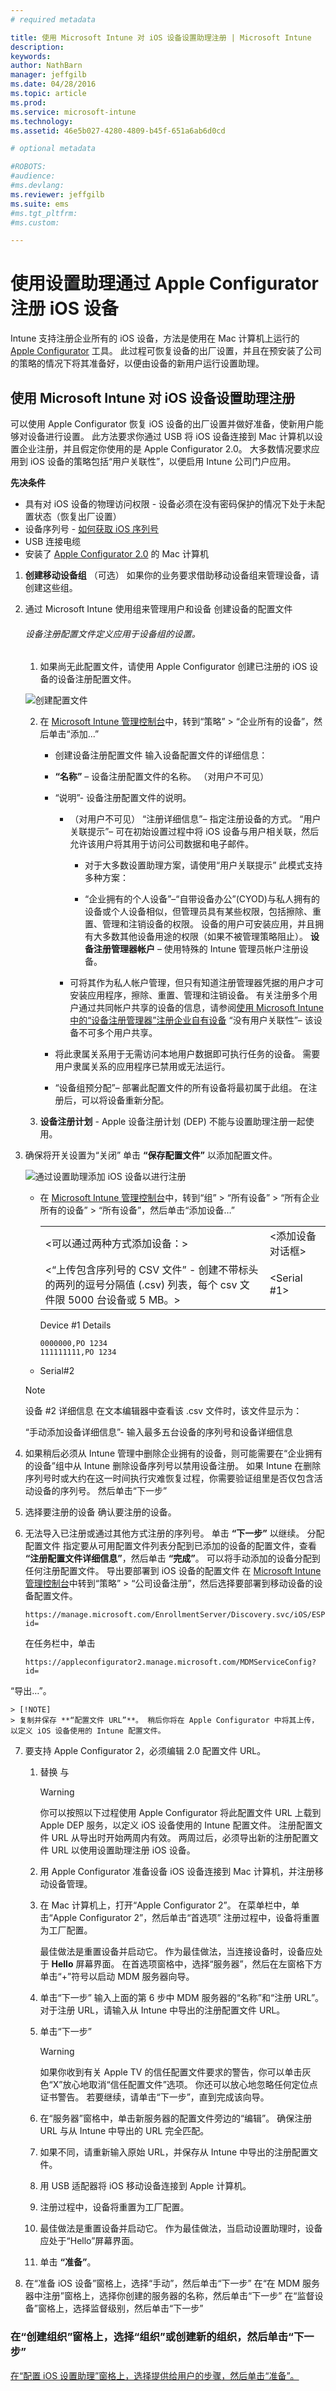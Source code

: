 ```yaml
---
# required metadata

title: 使用 Microsoft Intune 对 iOS 设备设置助理注册 | Microsoft Intune
description:
keywords:
author: NathBarn
manager: jeffgilb
ms.date: 04/28/2016
ms.topic: article
ms.prod:
ms.service: microsoft-intune
ms.technology:
ms.assetid: 46e5b027-4280-4809-b45f-651a6ab6d0cd

# optional metadata

#ROBOTS:
#audience:
#ms.devlang:
ms.reviewer: jeffgilb
ms.suite: ems
#ms.tgt_pltfrm:
#ms.custom:

---
```


# 使用设置助理通过 Apple Configurator 注册 iOS 设备
Intune 支持注册企业所有的 iOS 设备，方法是使用在 Mac 计算机上运行的 [Apple Configurator](http://go.microsoft.com/fwlink/?LinkId=518017) 工具。 此过程可恢复设备的出厂设置，并且在预安装了公司的策略的情况下将其准备好，以便由设备的新用户运行设置助理。


## 使用 Microsoft Intune 对 iOS 设备设置助理注册
可以使用 Apple Configurator 恢复 iOS 设备的出厂设置并做好准备，使新用户能够对设备进行设置。  此方法要求你通过 USB 将 iOS 设备连接到 Mac 计算机以设置企业注册，并且假定你使用的是 Apple Configurator 2.0。 大多数情况要求应用到 iOS 设备的策略包括“用户关联性”，以便启用 Intune 公司门户应用。

**先决条件**
* 具有对 iOS 设备的物理访问权限 - 设备必须在没有密码保护的情况下处于未配置状态（恢复出厂设置）
* 设备序列号 - [如何获取 iOS 序列号](https://support.apple.com/en-us/HT204308)
* USB 连接电缆
* 安装了 [Apple Configurator 2.0](https://itunes.apple.com/us/app/apple-configurator-2/id1037126344?mt=12) 的 Mac 计算机


1.  **创建移动设备组** （可选） 如果你的业务要求借助移动设备组来管理设备，请创建这些组。

2.  通过 Microsoft Intune 使用组来管理用户和设备 创建设备的配置文件

    ###### 设备注册配置文件定义应用于设备组的设置。

    1.  如果尚无此配置文件，请使用 Apple Configurator 创建已注册的 iOS 设备的设备注册配置文件。

    ![创建配置文件](../media/pol-sa-corp-enroll.png)

    2.  在 [Microsoft Intune 管理控制台](http://manage.microsoft.com)中，转到“策略” &gt; “企业所有的设备”，然后单击“添加...”

        -   创建设备注册配置文件 输入设备配置文件的详细信息：

        -   **“名称”** – 设备注册配置文件的名称。 （对用户不可见）

        -   “说明”- 设备注册配置文件的说明。

            -   （对用户不可见） “注册详细信息”– 指定注册设备的方式。
            “用户关联提示”– 可在初始设置过程中将 iOS 设备与用户相关联，然后允许该用户将其用于访问公司数据和电子邮件。

                -   对于大多数设置助理方案，请使用“用户关联提示” 此模式支持多种方案：

                -   “企业拥有的个人设备”–“自带设备办公”(CYOD)与私人拥有的设备或个人设备相似，但管理员具有某些权限，包括擦除、重置、管理和注销设备的权限。 设备的用户可安装应用，并且拥有大多数其他设备用途的权限（如果不被管理策略阻止）。 **设备注册管理器帐户** – 使用特殊的 Intune 管理员帐户注册设备。

            -   可将其作为私人帐户管理，但只有知道注册管理器凭据的用户才可安装应用程序，擦除、重置、管理和注销设备。 有关注册多个用户通过共同帐户共享的设备的信息，请参阅[使用 Microsoft Intune 中的“设备注册管理器”注册企业自有设备](enroll-corporate-owned-devices-with-the-device-enrollment-manager-in-microsoft-intune.md) “没有用户关联性”– 该设备不可多个用户共享。

        -   将此隶属关系用于无需访问本地用户数据即可执行任务的设备。 需要用户隶属关系的应用程序已禁用或无法运行。

          -  “设备组预分配”– 部署此配置文件的所有设备将最初属于此组。 在注册后，可以将设备重新分配。

    3.  **设备注册计划** - Apple 设备注册计划 (DEP) 不能与设置助理注册一起使用。

3.  确保将开关设置为“关闭” 单击 **“保存配置文件”** 以添加配置文件。

    ![通过设置助理添加 iOS 设备以进行注册](../media/pol-SA-enroll-iOS-SetupAssistant.png)

    -   在 [Microsoft Intune 管理控制台](http://manage.microsoft.com)中，转到“组” &gt; “所有设备” &gt; “所有企业所有的设备” &gt; “所有设备”，然后单击“添加设备…”

        |||
        |-|-|
        |&lt;可以通过两种方式添加设备：&gt;|&lt;添加设备对话框&gt;|
        |&lt;“上传包含序列号的 CSV 文件” - 创建不带标头的两列的逗号分隔值 (.csv) 列表，每个 csv 文件限 5000 台设备或 5 MB。&gt;|&lt;Serial #1&gt;|
        Device #1 Details

        ```
        0000000,PO 1234
        111111111,PO 1234
        ```

    -   Serial#2

    > [!NOTE]
    > 设备 #2 详细信息  在文本编辑器中查看该 .csv 文件时，该文件显示为：

    “手动添加设备详细信息”- 输入最多五台设备的序列号和设备详细信息

4.  如果稍后必须从 Intune 管理中删除企业拥有的设备，则可能需要在“企业拥有的设备”组中从 Intune 删除设备序列号以禁用设备注册。 如果 Intune 在删除序列号时或大约在这一时间执行灾难恢复过程，你需要验证组里是否仅包含活动设备的序列号。 然后单击“下一步”

5.  选择要注册的设备 确认要注册的设备。

6.  无法导入已注册或通过其他方式注册的序列号。 单击 **“下一步”** 以继续。 分配配置文件 指定要从可用配置文件列表分配到已添加的设备的配置文件，查看 **“注册配置文件详细信息”**，然后单击 **“完成”**。 可以将手动添加的设备分配到任何注册配置文件。
    导出要部署到 iOS 设备的配置文件 在 [Microsoft Intune 管理控制台](http://manage.microsoft.com)中转到“策略” &gt; “公司设备注册”，然后选择要部署到移动设备的设备配置文件。
    ```
    https://manage.microsoft.com/EnrollmentServer/Discovery.svc/iOS/ESProxy?id=
    ```
    在任务栏中，单击

    ```
    https://appleconfigurator2.manage.microsoft.com/MDMServiceConfig?id=
    ```

   “导出…”。

    > [!NOTE]
    > 复制并保存 **“配置文件 URL”**。 稍后你将在 Apple Configurator 中将其上传，以定义 iOS 设备使用的 Intune 配置文件。

7.  要支持 Apple Configurator 2，必须编辑 2.0 配置文件 URL。

    1.  替换 与

         > [!WARNING]
         > 你可以按照以下过程使用 Apple Configurator 将此配置文件 URL 上载到 Apple DEP 服务，以定义 iOS 设备使用的 Intune 配置文件。 注册配置文件 URL 从导出时开始两周内有效。 两周过后，必须导出新的注册配置文件 URL 以使用设置助理注册 iOS 设备。

    2. 用 Apple Configurator 准备设备 iOS 设备连接到 Mac 计算机，并注册移动设备管理。

    3. 在 Mac 计算机上，打开“Apple Configurator 2”。 在菜单栏中，单击“Apple Configurator 2”，然后单击“首选项” 注册过程中，设备将重置为工厂配置。  

       最佳做法是重置设备并启动它。 作为最佳做法，当连接设备时，设备应处于 **Hello** 屏幕界面。 在首选项窗格中，选择“服务器”，然后在左窗格下方单击“+”符号以启动 MDM 服务器向导。

    4.  单击“下一步” 输入上面的第 6 步中 MDM 服务器的“名称”和“注册 URL”。 对于注册 URL，请输入从 Intune 中导出的注册配置文件 URL。

    5.  单击“下一步”

        > [!WARNING]
        > 如果你收到有关 Apple TV 的信任配置文件要求的警告，你可以单击灰色“X”放心地取消“信任配置文件”选项。 你还可以放心地忽略任何定位点证书警告。 若要继续，请单击“下一步”，直到完成该向导。

    6.  在“服务器”窗格中，单击新服务器的配置文件旁边的“编辑”。 确保注册 URL 与从 Intune 中导出的 URL 完全匹配。

    7. 如果不同，请重新输入原始 URL，并保存从 Intune 中导出的注册配置文件。

    8. 用 USB 适配器将 iOS 移动设备连接到 Apple 计算机。

    9. 注册过程中，设备将重置为工厂配置。

    10. 最佳做法是重置设备并启动它。 作为最佳做法，当启动设置助理时，设备应处于“Hello”屏幕界面。  

    11. 单击 **“准备”**。  

8.  在“准备 iOS 设备”窗格上，选择“手动”，然后单击“下一步” 在“在 MDM 服务器中注册”窗格上，选择你创建的服务器的名称，然后单击“下一步” 在“监督设备”窗格上，选择监督级别，然后单击“下一步”



### 在“创建组织”窗格上，选择“组织”或创建新的组织，然后单击“下一步”
[在“配置 iOS 设置助理”窗格上，选择提供给用户的步骤，然后单击“准备”。](get-ready-to-enroll-devices-in-microsoft-intune.md)


<!--HONumber=May16_HO2-->


